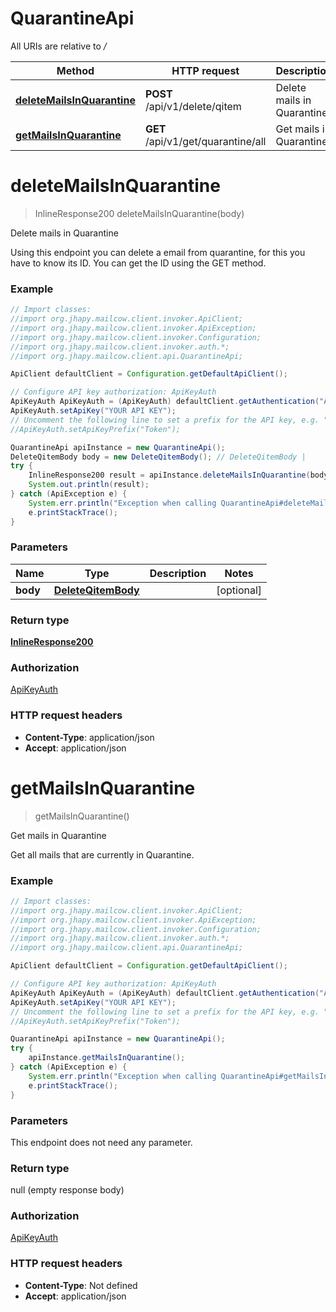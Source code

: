 # QuarantineApi

All URIs are relative to */*

Method | HTTP request | Description
------------- | ------------- | -------------
[**deleteMailsInQuarantine**](QuarantineApi.md#deleteMailsInQuarantine) | **POST** /api/v1/delete/qitem | Delete mails in Quarantine
[**getMailsInQuarantine**](QuarantineApi.md#getMailsInQuarantine) | **GET** /api/v1/get/quarantine/all | Get mails in Quarantine

<a name="deleteMailsInQuarantine"></a>
# **deleteMailsInQuarantine**
> InlineResponse200 deleteMailsInQuarantine(body)

Delete mails in Quarantine

Using this endpoint you can delete a email from quarantine, for this you have to know its ID. You can get the ID using the GET method.

### Example
```java
// Import classes:
//import org.jhapy.mailcow.client.invoker.ApiClient;
//import org.jhapy.mailcow.client.invoker.ApiException;
//import org.jhapy.mailcow.client.invoker.Configuration;
//import org.jhapy.mailcow.client.invoker.auth.*;
//import org.jhapy.mailcow.client.api.QuarantineApi;

ApiClient defaultClient = Configuration.getDefaultApiClient();

// Configure API key authorization: ApiKeyAuth
ApiKeyAuth ApiKeyAuth = (ApiKeyAuth) defaultClient.getAuthentication("ApiKeyAuth");
ApiKeyAuth.setApiKey("YOUR API KEY");
// Uncomment the following line to set a prefix for the API key, e.g. "Token" (defaults to null)
//ApiKeyAuth.setApiKeyPrefix("Token");

QuarantineApi apiInstance = new QuarantineApi();
DeleteQitemBody body = new DeleteQitemBody(); // DeleteQitemBody | 
try {
    InlineResponse200 result = apiInstance.deleteMailsInQuarantine(body);
    System.out.println(result);
} catch (ApiException e) {
    System.err.println("Exception when calling QuarantineApi#deleteMailsInQuarantine");
    e.printStackTrace();
}
```

### Parameters

Name | Type | Description  | Notes
------------- | ------------- | ------------- | -------------
 **body** | [**DeleteQitemBody**](DeleteQitemBody.md)|  | [optional]

### Return type

[**InlineResponse200**](InlineResponse200.md)

### Authorization

[ApiKeyAuth](../README.md#ApiKeyAuth)

### HTTP request headers

 - **Content-Type**: application/json
 - **Accept**: application/json

<a name="getMailsInQuarantine"></a>
# **getMailsInQuarantine**
> getMailsInQuarantine()

Get mails in Quarantine

Get all mails that are currently in Quarantine.

### Example
```java
// Import classes:
//import org.jhapy.mailcow.client.invoker.ApiClient;
//import org.jhapy.mailcow.client.invoker.ApiException;
//import org.jhapy.mailcow.client.invoker.Configuration;
//import org.jhapy.mailcow.client.invoker.auth.*;
//import org.jhapy.mailcow.client.api.QuarantineApi;

ApiClient defaultClient = Configuration.getDefaultApiClient();

// Configure API key authorization: ApiKeyAuth
ApiKeyAuth ApiKeyAuth = (ApiKeyAuth) defaultClient.getAuthentication("ApiKeyAuth");
ApiKeyAuth.setApiKey("YOUR API KEY");
// Uncomment the following line to set a prefix for the API key, e.g. "Token" (defaults to null)
//ApiKeyAuth.setApiKeyPrefix("Token");

QuarantineApi apiInstance = new QuarantineApi();
try {
    apiInstance.getMailsInQuarantine();
} catch (ApiException e) {
    System.err.println("Exception when calling QuarantineApi#getMailsInQuarantine");
    e.printStackTrace();
}
```

### Parameters
This endpoint does not need any parameter.

### Return type

null (empty response body)

### Authorization

[ApiKeyAuth](../README.md#ApiKeyAuth)

### HTTP request headers

 - **Content-Type**: Not defined
 - **Accept**: application/json

